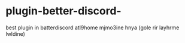 # plugin-better-discord-
best plugin in batterdiscord atl9home mjmo3ine hnya (gole rir layhrme lwldine)
